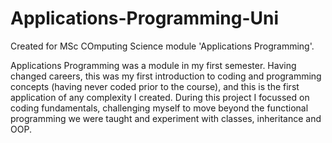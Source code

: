 # Applications-Programming-Uni

Created for MSc COmputing Science module 'Applications Programming'.

Applications Programming was a module in my first semester. Having changed careers, this was my first introduction to coding and programming concepts (having never coded prior to the course), and this is the first application of any complexity I created. During this project I focussed on coding fundamentals, challenging myself to move beyond the functional programming we were taught and experiment with classes, inheritance and OOP.

